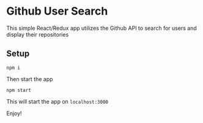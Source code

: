 # Github User Search

This simple React/Redux app utilizes the Github API to search for users and display their repositories


## Setup 

`npm i`

Then start the app

`npm start`

This will start the app on `localhost:3000`

Enjoy!
